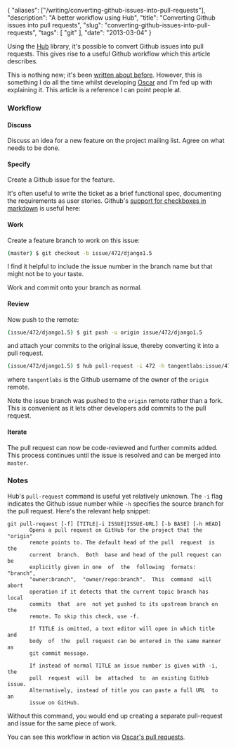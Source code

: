 {
    "aliases": ["/writing/converting-github-issues-into-pull-requests"],
    "description": "A better workflow using Hub",
    "title": "Converting Github issues into pull requests",
    "slug": "converting-github-issues-into-pull-requests",
    "tags": [
        "git"
    ],
    "date": "2013-03-04"
}

Using the [Hub](http://defunkt.io/hub/) library, it's possible to
convert Github issues into pull requests. This gives rise to a useful
Github workflow which this article describes.

This is nothing new; it's been [written about
before](http://www.topbug.net/blog/2012/03/25/attach-a-pull-request-to-an-existing-github-issue/).
However, this is something I do all the time whilst developing
[Oscar](https://github.com/tangentlabs/django-oscar) and I'm fed up with
explaining it. This article is a reference I can point people at.

### Workflow

#### Discuss

Discuss an idea for a new feature on the project mailing list. Agree on
what needs to be done.

#### Specify

Create a Github issue for the feature.

It's often useful to write the ticket as a brief functional spec,
documenting the requirements as user stories. Github's [support for
checkboxes in
markdown](https://github.com/blog/1375-task-lists-in-gfm-issues-pulls-comments)
is useful here:

#### Work

Create a feature branch to work on this issue:

``` bash
(master) $ git checkout -b issue/472/django1.5
```

I find it helpful to include the issue number in the branch name but
that might not be to your taste.

Work and commit onto your branch as normal.

#### Review

Now push to the remote:

``` bash
(issue/472/django1.5) $ git push -u origin issue/472/django1.5
```

and attach your commits to the original issue, thereby converting it
into a pull request.

``` bash
(issue/472/django1.5) $ hub pull-request -i 472 -h tangentlabs:issue/472/django1.5
```

where `tangentlabs` is the Github username of the owner of the `origin`
remote.

Note the issue branch was pushed to the `origin` remote rather than a
fork. This is convenient as it lets other developers add commits to the
pull request.

#### Iterate

The pull request can now be code-reviewed and further commits added.
This process continues until the issue is resolved and can be merged
into `master`.

### Notes

Hub's `pull-request` command is useful yet relatively unknown. The `-i`
flag indicates the Github issue number while `-h` specifies the source
branch for the pull request. Here's the relevant help snippet:

    git pull-request [-f] [TITLE|-i ISSUE|ISSUE-URL] [-b BASE] [-h HEAD]
           Opens a pull request on GitHub for the project that the "origin"
           remote points to. The default head of the pull  request  is  the
           current  branch.  Both  base and head of the pull request can be
           explicitly given in one  of  the  following  formats:  "branch",
           "owner:branch",  "owner/repo:branch".  This  command  will abort
           operation if it detects that the current topic branch has  local
           commits  that  are  not yet pushed to its upstream branch on the
           remote. To skip this check, use -f.

           If TITLE is omitted, a text editor will open in which title  and
           body  of  the  pull request can be entered in the same manner as
           git commit message.

           If instead of normal TITLE an issue number is given with -i, the
           pull  request  will  be  attached  to  an existing GitHub issue.
           Alternatively, instead of title you can paste a full URL  to  an
           issue on GitHub.

Without this command, you would end up creating a separate pull-request
and issue for the same piece of work.

You can see this workflow in action via [Oscar's pull
requests](https://github.com/tangentlabs/django-oscar/pulls).

